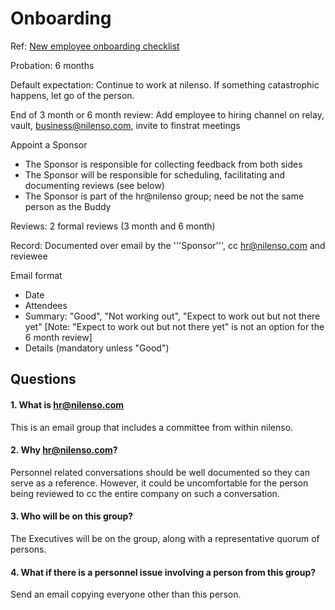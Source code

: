 # Onboarding

Ref: [New employee onboarding checklist](http://readme.nilenso.com/index.php/New_Employee_Onboarding)

Probation: 6 months

Default expectation: Continue to work at nilenso. If something catastrophic happens, let go of the person.

End of 3 month or 6 month review: Add employee to hiring channel on relay, vault, business@nilenso.com, invite to finstrat meetings

Appoint a Sponsor

* The Sponsor is responsible for collecting feedback from both sides
* The Sponsor will be responsible for scheduling, facilitating and documenting reviews \(see below\)
* The Sponsor is part of the hr@nilenso group; need be not the same person as the Buddy

Reviews: 2 formal reviews \(3 month and 6 month\)

Record: Documented over email by the '''Sponsor''', cc hr@nilenso.com and reviewee

Email format

* Date
* Attendees
* Summary: "Good", "Not working out", "Expect to work out but not there yet" \[Note: "Expect to work out but not there yet" is not an option for the 6 month review\]
* Details \(mandatory unless "Good"\)

## Questions

#### 1. What is hr@nilenso.com

This is an email group that includes a committee from within nilenso.

#### 2. Why hr@nilenso.com?

Personnel related conversations should be well documented so they can serve as a reference. However, it could be uncomfortable for the person being reviewed to cc the entire company on such a conversation.

#### 3. Who will be on this group?

The Executives will be on the group, along with a representative quorum of persons.

#### 4. What if there is a personnel issue involving a person from this group?

Send an email copying everyone other than this person.

